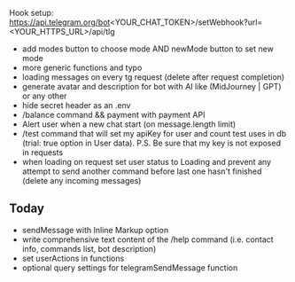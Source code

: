 Hook setup: https://api.telegram.org/bot<YOUR_CHAT_TOKEN>/setWebhook?url=<YOUR_HTTPS_URL>/api/tlg

- add modes button to choose mode AND newMode button to set new mode
- more generic functions and typo
- loading messages on every tg request (delete after request completion)
- generate avatar and description for bot with AI like (MidJourney | GPT) or any other
- hide secret header as an .env
- /balance command && payment with payment API
- Alert user when a new chat start (on message.length limit)
- /test command that will set my apiKey for user and count test uses in db (trial: true option in User data). P.S. Be sure that my key is not exposed in requests
- when loading on request set user status to Loading and prevent any attempt to send another command before last one hasn't finished (delete any incoming messages)

## Today

- sendMessage with Inline Markup option
- write comprehensive text content of the /help command (i.e. contact info, commands list, bot description)
- set userActions in functions
- optional query settings for telegramSendMessage function
